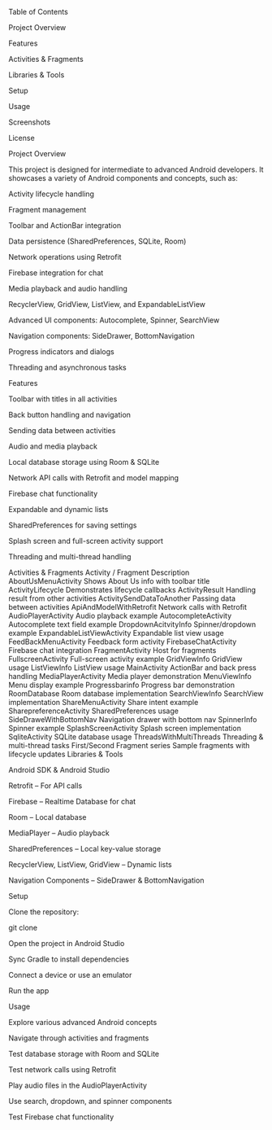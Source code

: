 Table of Contents

Project Overview

Features

Activities & Fragments

Libraries & Tools

Setup

Usage

Screenshots

License

Project Overview

This project is designed for intermediate to advanced Android developers. It showcases a variety of Android components and concepts, such as:

Activity lifecycle handling

Fragment management

Toolbar and ActionBar integration

Data persistence (SharedPreferences, SQLite, Room)

Network operations using Retrofit

Firebase integration for chat

Media playback and audio handling

RecyclerView, GridView, ListView, and ExpandableListView

Advanced UI components: Autocomplete, Spinner, SearchView

Navigation components: SideDrawer, BottomNavigation

Progress indicators and dialogs

Threading and asynchronous tasks

Features

Toolbar with titles in all activities

Back button handling and navigation

Sending data between activities

Audio and media playback

Local database storage using Room & SQLite

Network API calls with Retrofit and model mapping

Firebase chat functionality

Expandable and dynamic lists

SharedPreferences for saving settings

Splash screen and full-screen activity support

Threading and multi-thread handling

Activities & Fragments
Activity / Fragment	Description
AboutUsMenuActivity	Shows About Us info with toolbar title
ActivityLifecycle	Demonstrates lifecycle callbacks
ActivityResult	Handling result from other activities
ActivitySendDataToAnother	Passing data between activities
ApiAndModelWithRetrofit	Network calls with Retrofit
AudioPlayerActivity	Audio playback example
AutocompleteActivity	Autocomplete text field example
DropdownAcitvityInfo	Spinner/dropdown example
ExpandableListViewActivity	Expandable list view usage
FeedBackMenuActivity	Feedback form activity
FirebaseChatActivity	Firebase chat integration
FragmentActivity	Host for fragments
FullscreenActivity	Full-screen activity example
GridViewInfo	GridView usage
ListViewInfo	ListView usage
MainActivity	ActionBar and back press handling
MediaPlayerActivity	Media player demonstration
MenuViewInfo	Menu display example
Progressbarinfo	Progress bar demonstration
RoomDatabase	Room database implementation
SearchViewInfo	SearchView implementation
ShareMenuActivity	Share intent example
SharepreferenceActivity	SharedPreferences usage
SideDraweWithBottomNav	Navigation drawer with bottom nav
SpinnerInfo	Spinner example
SplashScreenActivity	Splash screen implementation
SqliteActivity	SQLite database usage
ThreadsWithMultiThreads	Threading & multi-thread tasks
First/Second Fragment series	Sample fragments with lifecycle updates
Libraries & Tools

Android SDK & Android Studio

Retrofit – For API calls

Firebase – Realtime Database for chat

Room – Local database

MediaPlayer – Audio playback

SharedPreferences – Local key-value storage

RecyclerView, ListView, GridView – Dynamic lists

Navigation Components – SideDrawer & BottomNavigation

Setup

Clone the repository:

git clone <your-repo-url>


Open the project in Android Studio

Sync Gradle to install dependencies

Connect a device or use an emulator

Run the app

Usage

Explore various advanced Android concepts

Navigate through activities and fragments

Test database storage with Room and SQLite

Test network calls using Retrofit

Play audio files in the AudioPlayerActivity

Use search, dropdown, and spinner components

Test Firebase chat functionality
